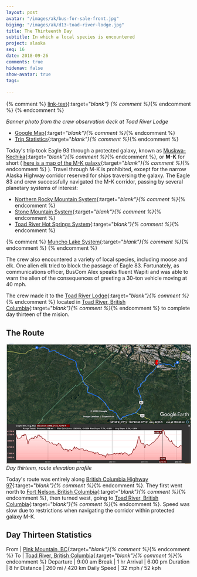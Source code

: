 ```yaml
---
layout: post
avatar: "/images/ak/bus-for-sale-front.jpg"
bigimg: "/images/ak/d13-toad-river-lodge.jpg"
title: The Thirteenth Day
subtitle: In which a local species is encountered
project: alaska
seq: 16
date: 2018-09-26
comments: true
hidenav: false
show-avatar: true
tags:

---
```


{% comment %}
[link-text](link-url){:target="_blank"}
{% comment %}_{% endcomment %}
{% endcomment %}


*Banner photo from the crew observation deck at Toad River Lodge*

* [Google Map](https://drive.google.com/open?id=1QToP1iDFNB0dEk8pjlkAVyIr8ThzeEdh&usp=sharing){:target="_blank"}{% comment %}_{% endcomment %} 
* [Trip Statistics](https://docs.google.com/spreadsheets/d/10dU6wdnTdiuMCkSWJ2yGe1PNjGZWlgYcmZ_RCtjf--8/edit?usp=sharing){:target="_blank"}{% comment %}_{% endcomment %}

Today's trip took Eagle 93 through a protected galaxy, known as 
[Muskwa-Kechika](https://en.wikipedia.org/wiki/Muskwa-Kechika_Management_Area){:target="_blank"}{% comment %}_{% endcomment %},
or **M-K** for short (
[here is a map of the M-K galaxy](http://muskwa-kechika.com/uploads/documents/miscellaneous/map_rmz_reduced_2012.pdf){:target="_blank"}{% comment %}_{% endcomment %}
).
Travel through M-K is prohibited, except for the narrow 
Alaska Highway corridor reserved for ships traversing the galaxy.
The Eagle 83 and crew successfully navigated the M-K corridor, passing 
by several planetary systems of interest:

* [Northern Rocky Mountain System](https://en.wikipedia.org/wiki/Northern_Rocky_Mountains_Provincial_Park){:target="_blank"}{% comment %}_{% endcomment %}
* [Stone Mountain System](https://en.wikipedia.org/wiki/Stone_Mountain_Provincial_Park){:target="_blank"}{% comment %}_{% endcomment %}
* [Toad River Hot Springs System](https://en.wikipedia.org/wiki/Toad_River_Hot_Springs_Provincial_Park){:target="_blank"}{% comment %}_{% endcomment %}

{% comment %}
[Muncho Lake System](https://en.wikipedia.org/wiki/Muncho_Lake_Provincial_Park){:target="_blank"}{% comment %}_{% endcomment %}
{% endcomment %}

The crew also encountered a variety of local species, including moose and elk.
One alien elk tried to block the passage of Eagle 83.  Fortunately, as
communications officer, BusCom Alex speaks fluent Wapiti and was able to warn
the alien of the consequences of greeting a 30-ton vehicle moving at 40 mph.

The crew made it to the
[Toad River Lodge](https://toadriverlodge.com){:target="_blank"}{% comment %}_{% endcomment %}
located in 
[Toad River, British Columbia](https://en.wikipedia.org/wiki/Toad_River,_British_Columbia){:target="_blank"}{% comment %}_{% endcomment %}
to complete day thirteen of the mision.

## The Route

![d13-elevation](/images/ak/d13-elevation.png)
*Day thirteen, route elevation profile*

Today's route was entirely along
[British Columbia Highway 97](https://en.wikipedia.org/wiki/British_Columbia_Highway_97){:target="_blank"}{% comment %}_{% endcomment %}.
They first went north to
[Fort Nelson, British Columbia](https://en.wikipedia.org/wiki/Fort_Nelson,_British_Columbia){:target="_blank"}{% comment %}_{% endcomment %},
then turned west, going to 
[Toad River, British Columbia](https://en.wikipedia.org/wiki/Toad_River,_British_Columbia){:target="_blank"}{% comment %}_{% endcomment %}.
Speed was slow due to restrictions when navigating the corridor within 
protected galaxy M-K.

## Day Thirteen Statistics

From | [Pink Mountain, BC](https://en.wikipedia.org/wiki/Pink_Mountain,_British_Columbia){:target="_blank"}{% comment %}_{% endcomment %}
To | [Toad River, British Columbia](https://en.wikipedia.org/wiki/Toad_River,_British_Columbia){:target="_blank"}{% comment %}_{% endcomment %}
Departure | 9:00 am 
Break | 1 hr
Arrival | 6:00 pm 
Duration | 8 hr
Distance | 260 mi / 420 km
Daily Speed | 32 mph / 52 kph

